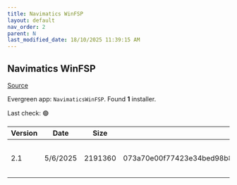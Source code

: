 ```yaml
---
title: Navimatics WinFSP
layout: default
nav_order: 2
parent: N
last_modified_date: 18/10/2025 11:39:15 AM
---
```


## Navimatics WinFSP

[Source](https://winfsp.dev/rel/)

Evergreen app: `NavimaticsWinFSP`. Found **1** installer.

Last check: 🟢

| Version | Date     | Size    | Sha256                                                           | Architecture | InstallerType | Type | URI                                                                                                                                                          |
| ------- | -------- | ------- | ---------------------------------------------------------------- | ------------ | ------------- | ---- | ------------------------------------------------------------------------------------------------------------------------------------------------------------ |
| 2.1     | 5/6/2025 | 2191360 | 073a70e00f77423e34bed98b86e600def93393ba5822204fac57a29324db9f7a | x86          | Default       | msi  | [https://github.com/winfsp/winfsp/releases/download/v2.1/winfsp-2.1.25156.msi](https://github.com/winfsp/winfsp/releases/download/v2.1/winfsp-2.1.25156.msi) |
